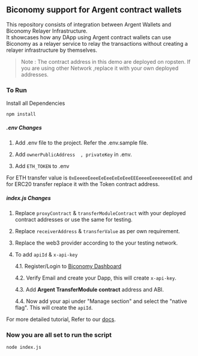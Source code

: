 ## Biconomy support for Argent contract wallets 

This repository consists of integration between Argent Wallets and Biconomy Relayer Infrastructure.<br/>
It showcases how any DApp using Argent contract wallets can use Biconomy as a relayer service to relay the transactions without creating a relayer infrastructure by themselves.

>Note : The contract address in this demo are deployed on ropsten. If you are using other Network ,replace it with your own deployed addresses.

<h3>To Run</h3>

Install all Dependencies

`npm install`

<h5> .env Changes</h5>

1. Add .env file to the project. Refer the .env.sample file.

2. Add `ownerPublicAddress  , privateKey` in .env.

3. Add `ETH_TOKEN` to .env

For ETH transfer value is `0xEeeeeEeeeEeEeeEeEeEeeEEEeeeeEeeeeeeeEEeE` and for ERC20 transfer replace it with the Token contract address.

<h5>index.js Changes </h5>

1. Replace `proxyContract` & `transferModuleContract` with your deployed contract addresses or use the same for testing.

2. Replace `receiverAddress` & `transferValue` as per own requirement.

3. Replace the web3 provider according to the your testing network.

4. To add `apiId` & `x-api-key` 

    4.1. Register/Login to [Biconomy Dashboard](https://dashboard.biconomy.io/)
    
    4.2. Verify Email and create your Dapp, this will create `x-api-key`.
    
    4.3. Add <strong>Argent TransferModule contract</strong> address and ABI.
    
    4.4. Now add your api under "Manage section" and select the "native flag". This will create the `apiId`.
    
  
For more detailed tutorial, Refer to our [docs](https://docs.biconomy.io/biconomy-dashboard#lets-get-started).

### Now you are all set to run the script
`node index.js`

